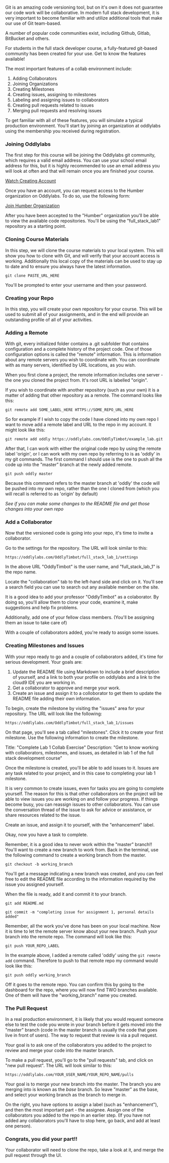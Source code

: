 Git is an amazing code versioning tool, but on it's own it does not guarantee our code work will be collaborative. In modern full stack development, it is very important to become familiar with and utilize additional tools that make our use of Git team-based.

A number of popular code communities exist, including Github, Gitlab, BitBucket and others.

For students in the full stack developer course, a fully-featured git-based community has been created for your use. Get to know the features available!

The most important features of a collab environment include:

1. Adding Collaborators
2. Joining Organizations
3. Creating Milestones
4. Creating issues, assigning to milestones
5. Labeling and assigning issues to collaborators
6. Creating pull requests related to issues
7. Merging pull requests and resolving issues

To get familiar with all of these features, you will simulate a typical production environment. You'll start by joining an organization at oddlylabs using the membership you received during registration.

### Joining Oddlylabs

The first step for this course will be joining the Oddlylabs git community, which requires a valid email address. You can use your school email address for this, but it is highly recommended to use an email address you will look at often and that will remain once you are finished your course.

[Watch Creating Account](https://youtu.be/-ngFD7hQ47k)

Once you have an account, you can request access to the Humber organization on Oddlylabs. To do so, use the following form:

[Join Humber Organization](https://goo.gl/forms/jb7IsYIxhnxTNtBL2)

After you have been accepted to the "Humber" organization you'll be able to view the available code repositories. You'll be using the "full_stack_lab1" repository as a starting point.

### Cloning Course Materials

In this step, we will clone the course materials to your local system. This will show you how to clone with Git, and will verify that your account access is working. Additionally this local copy of the materials can be used to stay up to date and to ensure you always have the latest information.

`git clone PASTE_URL_HERE`

You'll be prompted to enter your username and then your password.

### Creating your Repo

In this step, you will create your own repository for your course. This will be used to submit all of your assignments, and in the end will provide an outstanding profile of all of your activities.

### Adding a Remote

With git, every initialized folder contains a .git subfolder that contains configuration and a complete history of the project code. One of those configuration options is called the "remote" information. This is information about any remote servers you wish to coordinate with. You can coordinate with as many servers, identified by URL locations, as you wish.

When you first clone a project, the remote information includes one server - the one you cloned the project from. It's root URL is labelled "origin".

If you wish to coordinate with another repository (such as your own) it is a matter of adding that other repository as a remote. The command looks like this:

`git remote add SOME_LABEL_HERE HTTPS://SOME_REPO_URL_HERE`

So for example if I wish to copy the code I have cloned into my own repo I want to move add a remote label and URL to the repo in my account. It might look like this:

`git remote add oddly https://oddlylabs.com/OddlyTimbot/example_lab.git`

After that, I can work with either the original code repo by using the remote label 'origin', or I can work with my own repo by referring to is as 'oddly' in my git commands. The first command I should use is the one to push all the code up into the "master" branch at the newly added remote.

`git push oddly master`

Because this command refers to the master branch at 'oddly' the code will be pushed into my own repo, rather than the one I cloned from (which you will recall is referred to as 'origin' by default)

_See if you can make some changes to the README file and get those changes into your own repo_

### Add a Collaborator

Now that the versioned code is going into your repo, it's time to invite a collaborator.

Go to the settings for the repository. The URL will look similar to this:

`https://oddlylabs.com/OddlyTimbot/full_stack_lab_1/settings`

In the above URL "OddlyTimbot" is the user name, and "full_stack_lab_1" is the repo name.

Locate the "collaboration" tab to the left-hand side and click on it. You'll see a search field you can use to search out any available member on the site.

It is a good idea to add your professor "OddlyTimbot" as a colaborator. By doing so, you'll allow them to clone your code, examine it, make suggestions and help fix problems.

Additionally, add one of your fellow class members. (You'll be assigning them an issue to take care of)

With a couple of collaborators added, you're ready to assign some issues.

### Creating Milestones and Issues

With your repo ready to go and a couple of collaborators added, it's time for serious development. Your goals are:

1. Update the README file using Markdown to include a brief description of yourself, and a link to both your profile on oddlylabs and a link to the cloud9 IDE you are working in.
2. Get a collaborator to approve and merge your work.
3. Create an issue and assign it to a colloborator to get them to update the README file adding their own information.

To begin, create the milestone by visiting the "issues" area for your repository. The URL will look like the following:

`https://oddlylabs.com/OddlyTimbot/full_stack_lab_1/issues`

On that page, you'll see a tab called "milestones". Click it to create your first milestone. Use the following information to create the milestone.

Title: "Complete Lab 1 Collab Exercise"
Description: "Get to know working with collaborators, milestones, and issues, as detailed in lab 1 of the full stack development course"

Once the milestone is created, you'll be able to add issues to it. Issues are any task related to your project, and in this case to completing your lab 1 milestone.

It is very common to create issues, even for tasks you are going to complete yourself. The reason for this is that other collaborators on the project will be able to view issues you are working on and follow your progress. If things become busy, you can reassign issues to other collaborators. You can use the conversation thread of the issue to ask for advice or assistance, or share resources related to the issue.

Create an issue, and assign it to yourself, with the "enhancement" label.

Okay, now you have a task to complete.

Remember, it is a good idea to never work within the "master" branch!! You'll want to create a new branch to work from. Back in the terminal, use the following command to create a working branch from the master.

`git checkout -b working_branch`

You'll get a message indicating a new branch was created, and you can feel free to edit the README file according to the information required by the issue you assigned yourself.

When the file is ready, add it and commit it to your branch.

`git add README.md`

`git commit -m "completing issue for assignment 1, personal details added"`

Remember, all the work you've done has been on your local machine. Now it is time to let the remote server know about your new branch. Push your branch into the remote repo. The command will look like this:

`git push YOUR_REPO_LABEL`

In the example above, I added a remote called 'oddly' using the `git remote add` command. Therefore to push to that remote repo my command would look like this:

`git push oddly working_branch`

Off it goes to the remote repo. You can confirm this by going to the dashboard for the repo, where you will now find TWO branches available. One of them will have the "working_branch" name you created.

### The Pull Request

In a real production environment, it is likely that you would request someone else to test the code you wrote in your branch before it gets moved into the "master" branch (code in the master branch is usually the code that goes live in front of users). The way to request that review is via a pull request.

Your goal is to ask one of the collaborators you added to the project to review and merge your code into the master branch.

To make a pull request, you'll go to the "pull requests" tab, and click on "new pull request". The URL will look similar to this:

`https://oddlylabs.com/YOUR_USER_NAME/YOUR_REPO_NAME/pulls`

Your goal is to merge your new branch into the master. The branch you are merging into is known as the _base_ branch. So leave "master" as the base, and select your working branch as the branch to merge in.

On the right, you have options to assign a label (such as "enhancement"), and then the most important part - the assignee. Assign one of the collaborators you added to the repo in an earlier step. (If you have not added any collaborators you'll have to stop here, go back, and add at least one person).

### Congrats, you did your part!!

Your collaborator will need to clone the repo, take a look at it, and merge the pull request through the UI.
